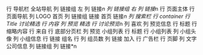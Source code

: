 行 导航栏 全站导航 
    列 链接组 左
        列 链接*n
    列 链接组 右
        列 链接*n
行 页面主体
    行 页面导航
        列 LOGO 首页
        列 链接组
            链接 首页
            链接*n
        列 搜索栏
    行 container
        行 Title 讨论精选
        行 内容
            列 预览 精选
                行 讨论预览*n
                    列 喜欢
                    列 预览信息
                        行 标题
                        行 缩略内容
                        行 来自
                行 底部分页栏
            列 预览 小组列表
                行 标题
                行 小组列表
                    列 小组头像
                    列 小组信息
                        行 链接 组名
                        行
                            列 组员数
                            列 链接 加入
                行 广告栏
行 页脚
    列 文字 公司信息
    列 链接组
        列 链接*n